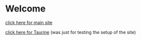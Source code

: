 # Welcome


[click here for main site](https://v4lex.github.io/)

[click here for Taurine](https://v4lex.github.io/t) (was just for testing the setup of the site)
